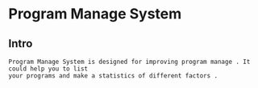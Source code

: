 
# Program Manage System 

## Intro

	Program Manage System is designed for improving program manage . It could help you to list 
	your programs and make a statistics of different factors .

 


